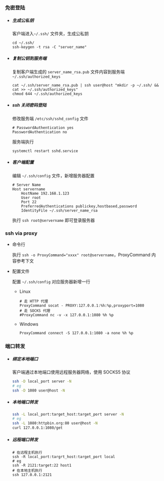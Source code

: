 ### 免密登陆

-   ##### 生成公私钥

    客户端进入`~/.ssh/` 文件夹，生成公私钥

    ```shell
    cd ~/.ssh/
    ssh-keygen -t rsa -C "server_name"
    ```

-   ##### 复制公钥到服务端

    复制客户端生成的 `server_name_rsa.pub` 文件内容到服务端 `~/.ssh/authorized_keys`

    ```shell
    cat ~/.ssh/server_name_rsa.pub | ssh user@host "mkdir -p ~/.ssh/ && cat >> ~/.ssh/authorized_keys"
    chmod 644 ~/.ssh/authorized_keys
    ```

-   ##### ssh 关闭密码登陆

    修改服务端 `/etc/ssh/sshd_config` 文件

    ```properties
    # PasswordAuthentication yes
    PasswordAuthentication no
    ```

    服务端执行

    ```shell
    systemctl restart sshd.service
    ```

-   ##### 客户端配置

    编辑 `~/.ssh/config` 文件，新增服务器配置

    ```config
    # Server Name
    Host servername
        HostName 192.168.1.123
        User root
        Port 22
        PreferredAuthentications publickey,hostbased,password
        IdentityFile ~/.ssh/server_name_rsa
    ```

    执行 `ssh root@servername` 即可登录服务器

### ssh via proxy

-   命令行

    执行 `ssh -o ProxyCommand="xxxx" root@servername`，ProxyCommand 内容参考下文

-   配置文件

    配置 `~/.ssh/config` 对应服务器新增一行

    -   Linux

        ```config
        # 走 HTTP 代理
        ProxyCommand socat - PROXY:127.0.0.1:%h:%p,proxyport=1080
        # 走 SOCKS 代理
        #ProxyCommand nc -v -x 127.0.0.1:1080 %h %p
        ```

    -   Windows

        ```config
        ProxyCommand connect -S 127.0.0.1:1080 -a none %h %p
        ```

### 端口转发

-   ##### 绑定本地端口

    客户端通过本地端口使用远程服务器网络，使用 SOCKS5 协议

    ```bash
    ssh -D local_port server -N
    # eg
    ssh -D 1080 user@host -N
    ```

-   ##### 本地端口转发

    ```bash
    ssh -L local_port:target_host:target_port server -N
    # eg
    ssh -L 1080:httpbin.org:80 user@host -N
    curl 127.0.0.1:1080/get
    ```

-   ##### 远程端口转发

    ```shell
    # 在远程主机执行
    ssh -R local_port:targrt_host:target_port local
    # eg
    ssh -R 2121:target:22 host1
    # 在本地主机执行
    ssh 127.0.0.1:2121
    ```
